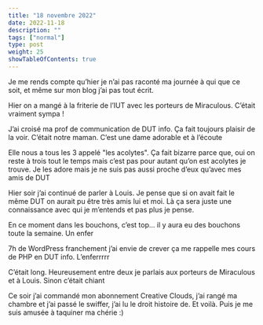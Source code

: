 ```yaml
---
title: "18 novembre 2022"
date: 2022-11-18
description: ""
tags: ["normal"]
type: post
weight: 25
showTableOfContents: true
---
```


Je me rends compte qu’hier je n’ai pas raconté ma journée à qui que ce soit, et même sur mon blog j’ai pas tout écrit.

Hier on a mangé à la friterie de l’IUT avec les porteurs de Miraculous. C’était vraiment sympa !

J’ai croisé ma prof de communication de DUT info. Ça fait toujours plaisir de la voir. C’était notre maman. C’est une dame adorable et à l’écoute

Elle nous a tous les 3 appelé "les acolytes". Ça fait bizarre parce que, oui on reste à trois tout le temps mais c’est pas pour autant qu’on est acolytes je trouve. Je les adore mais je ne suis pas aussi proche d’eux qu’avec mes amis de DUT

Hier soir j’ai continué de parler à Louis. Je pense que si on avait fait le même DUT on aurait pu être très amis lui et moi. Là ça sera juste une connaissance avec qui je m’entends et pas plus je pense.

En ce moment dans les bouchons, c’est top... il y aura eu des bouchons toute la semaine. Un enfer

7h de WordPress franchement j’ai envie de crever ça me rappelle mes cours de PHP en DUT info. L’enferrrrr

C’était long. Heureusement entre deux je parlais aux porteurs de Miraculous et à Louis. Sinon c’était chiant

Ce soir j’ai commandé mon abonnement Creative Clouds, j’ai rangé ma chambre et j’ai passé le swiffer, j’ai lu le droit histoire de. Et voilà. Puis je me suis amusée à taquiner ma chérie :)